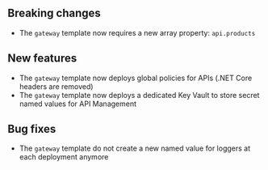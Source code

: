 [//]: # (Format this CHANGELOG.md with these titles:)
[//]: # (Breaking changes)
[//]: # (New features)
[//]: # (Bug fixes)
[//]: # (Minor changes)

## Breaking changes

- The `gateway` template now requires a new array property: `api.products`

## New features

- The `gateway` template now deploys global policies for APIs (.NET Core headers are removed)
- The `gateway` template now deploys a dedicated Key Vault to store secret named values for API Management

## Bug fixes

- The `gateway` template do not create a new named value for loggers at each deployment anymore
